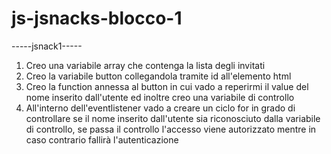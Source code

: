# js-jsnacks-blocco-1

-----jsnack1-----

1. Creo una variabile array che contenga la lista degli invitati
2. Creo la variabile button collegandola tramite id all'elemento html
3. Creo la function annessa al button in cui vado a reperirmi il value del nome inserito dall'utente ed inoltre creo una variabile di controllo
4. All'interno dell'eventlistener vado a creare un ciclo for in grado di controllare se il nome inserito dall'utente sia riconosciuto dalla variabile di controllo, se passa il controllo l'accesso viene autorizzato mentre in caso contrario fallirà l'autenticazione
